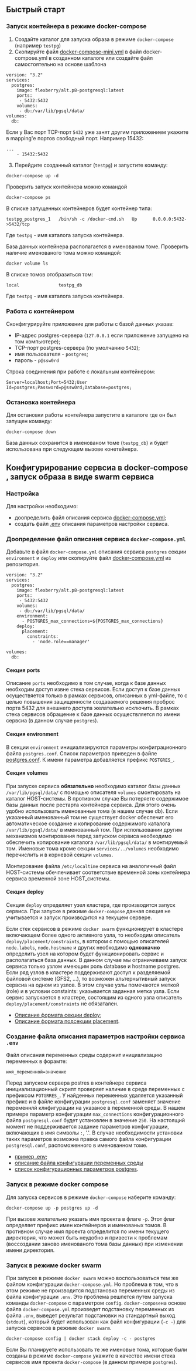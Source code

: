 ## Быстрый старт

### Запуск контейнера  в режиме docker-compose

1. Создайте каталог для запуска образа в режиме `docker-compose` (например `testpg`) 
2. Скопируйте файл [docker-compose-mini.yml](https://raw.githubusercontent.com/Flexberry/dockerfiles/master/alt.p8-postgresql/docker-compose-mini.yml) в файл docker-compose.yml в созданном каталоге
или создайте файл самостоятельно на основе шаблона
```
version: "3.2"
services:
  postgres:
    image: flexberry/alt.p8-postgresql:latest
    ports:
     - 5432:5432
    volumes:
     - db:/var/lib/pgsql/data/
volumes:
  db:
```
Если у Вас порт TCP-порт `5432` уже занят другим приложением укажите в mapping'е портов свободный порт. Например 15432:
```
...
    - 15432:5432
```

3. Перейдите созданный каталог (`testpg`) и запустите команду:
```
docker-compose up -d
```
Проверить запуск контейнера можно командой
```
docker-compose ps
```
В списке запущенных контейнеров будет контейнер типа:
```
testpg_postgres_1   /bin/sh -c /docker-cmd.sh   Up      0.0.0.0:5432->5432/tcp
```
Где `testpg` - имя каталога запуска контейнера.

База данных контейнера располагается в именованом томе. Проверить наличие именованого тома можно командой:
```
docker volume ls
```
В списке томов отобразиться том:
```
local               testpg_db
```
Где `testpg` - имя каталога запуска контейнера.


### Работа с контейнером

Сконфигурируйте приложение для работы с базой данных указав:
- IP-адрес postgres-сервера (`127.0.0.1` если приложение запущено на том компьютере);
- TCP-порт postgres-сервера (по умолчанию `5432`);
- имя пользователя - `postgres`;
- пароль - `p@ssw0rd`

Строка соединения при работе с локальным контейнером:
```
Server=localhost;Port=5432;User Id=postgres;Password=p@ssw0rd;Database=postgres;
```

### Остановка контейнера

Для остановки работы контейнера запустите в каталоге где он был запущен команду:
```
docker-compose down 
```
База данных сохранится в именованом томе (`testpg_db`) и будет использована при следующем вызове конетейнера.


## Конфигурирование сервсиа в docker-compose , запуск образа в виде swarm сервиса

### Настройка

Для настройки необходимо:
- доопределить файл описания сервиса [docker-compose.yml](https://raw.githubusercontent.com/Flexberry/dockerfiles/master/alt.p8-postgresql/.env);
- создать файл [.env](https://raw.githubusercontent.com/Flexberry/dockerfiles/master/alt.p8-postgresql/.env) описания параметров настройки сервиса.

### Доопределение файл описания сервиса `docker-compose.yml`

Добавьте в файл `docker-compose.yml` описания сервиса `postgres` секции `environment` и `deploy` или скопируйте файл
[docker-compose.yml](https://raw.githubusercontent.com/Flexberry/dockerfiles/master/alt.p8-postgresql/docker-compose.yml) из репозитория.

```
version: "3.2"
services:
  postgres:
    image: flexberry/alt.p8-postgresql:latest
    ports:
     - 5432:5432
    volumes:
     - db:/var/lib/pgsql/data/
    environment:
      - POSTGRES_max_connections=${POSTGRES_max_connections}
    deploy:
      placement:
        constraints:
          - 'node.role==manager'

volumes:
  db:
```

#### Секция ports

Описание `ports` необходимо в том случае, когда к базе данных необходим доступ извне стека сервисов.
Если доступ к базе данных осуществяется только в рамках сервисов, описанных в yml-файле, то с целью повышения защищенности создаваемого решения проброс порта 5432 для внешнего доступа желательно исключить. В рамках стека сервисов обращение к базе данных осуществляется по имени сервсиа (в данном случае `postgres`).

#### Секция environment

В секции `environment` инициализируются параметры конфиграционного файла `postgres.conf`.
Список параметров приведен в файле [postgres.conf](https://raw.githubusercontent.com/Flexberry/dockerfiles/master/alt.p8-postgresql/postgresql.conf).
К имени параметра добавляется префикс `POSTGRES_`.

#### Секция volumes

При запуске сервиса **обязательно** необходимо каталог базы данных `/var/lib/pgsql/data/` с помощью описателя `volumes` смонтировать на каталог HOST-системы. В противном случае Вы потеряете содержимое базы данных после рестарта контейнера сервиса.
Для этого очень удобно использовать именованные тома (в нашем случае db). 
Если указанный именованный том не существует docker обеспечит его автоматическое создание и копирование содержимого каталога `/var/lib/pgsql/data/`  в именованный том. При использовании другим механизмов монтирования перед запуском сервиса необходимо обеспечить копирование каталога `/var/lib/pgsql/data/` в монтируемый том.
Именовые тома кроме секции `services/../volumes` необходимо перечислить и в корневой секции `volumes`.

Монтирование файла `/etc/localtime` сервиса на аналогичный файл HOST-системы обечпечивает соответствие временной зоны контейнера сервиса временной зоне HOST_системы. 

#### Секция deploy

Секция `deploy` определяет узел кластера, где производится запуск сервиса.
При запуске в режиме `docker-compose` данная секция не учитывается и запуск производится на текущем сервере. 

Если стек сервисов в режиме `docker swarm` функционирует в кластере включающем более одного активного узла, то необходим описатель `deploy/placement/constraints`, в котором с помощью описателей `node.labels`, `node.hostname` и других необходимо **однозначно** определить узел на котором будет функционировать сервис и располагаться база данных. В данном случае мы ограничиваем запуск сервиса только узлом имеющим роль database и hostname postgres.
Если ряд узлов в кластере поддерживают доступ к разделяемой файловой системе (GFS2, ...), то возможен альтернытивный запуск сервсиа на одном из узлов. В этом случае узлы помечаются меткой (role) и в условии constaints: указывается заданная метка узла. 
Если сервис запускается в кластере, состоящим из одного узла описатель `deploy/placement/constraints` не обязатален.

- [Описание формата секции deploy](https://docs.docker.com/compose/compose-file/#deploy);
- [Описание формата подсекции placement](https://docs.docker.com/engine/swarm/services/#placement-constraints).


### Создание файла описания параметров настройки сервиса `.env`

Файл описания переменных среды содержит инициализацию переменных в форамте:
```
имя_переменной=значение
```

Перед запуском сервера postres в контейнере сервиса инициализационный скрипт проверяет наличие в среде переменных с префиксом `POTGRRES_`. У найденных переменных удаляется указанный префикс и в файле конфигурации `postgresql.conf` заменяет значение переменнлй клнфигурации на указаное в переменной среды. В нашем примере параметр конфигурации `max_connections` конфигурационного файла `postgresql.conf` будет установлен в значение `250`.
На настоящий момент не поддерживается задание параметров конфигурации, включающих в имя символы `:`, '.'. В случае необходимости установки таких параметров возможна правка самого файла конфигурации `postgresql.conf`, распоможенного в именованном томе.

- [пример .env](https://raw.githubusercontent.com/Flexberry/dockerfiles/master/alt.p8-postgresql/.env);
- [описание файла конфигурации переменных среды](https://docs.docker.com/compose/env-file/)
- [список конфигурационных параметров postgres](https://raw.githubusercontent.com/Flexberry/dockerfiles/master/alt.p8-postgresql/postgresql.conf).

### Запуск в режиме docker compose

Для запуска сервисов в режиме `docker-compose` наберите команду:
```
docker-compose up -p postgres up -d
```

При вызове желательно указать имя проекта в флаге  `-p`. Этот флаг определяет префикс имен контейнеров и именованых томов.
В противном случае имя проекта определится по имени текущего  директория, что может быть неудобно и привести к проблемам (воссоздании заново именованого тома базы данных) при изменении имени директория. 

### Запуск в режиме docker swarm

При запуске в режиме `docker swarm` можно воспользоваться тем же файлом конфигурации `docker-compose.yml`.
Но проблема в  том, что в этом режиме не производится подстановка переменных среды из файла конфигурации `.env`.
Это проблема решпется путем запуска команды `docker-compose` с параметром `config`.
`docker-compose`на основе файла `docker-compose.yml` произведет подстановку переменных из файла `.env`,
выведет результат подстановки на стандартный выход (`stdout`), который будет использован 
как файл конфигурации (`-c -`) для запуска сервисов в режиме `docker swarm`.

```
docker-compose config | docker stack deploy -c - postgres
```

Если Вы планируете использовать те же именовые тома, которые были созданы в режиме `docker-compose` 
укажите в качестве имени стека сервисов имя проекта `docker-compose` (в данном примере `postgres`).

